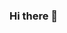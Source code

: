 ### Hi there 👋

<!-- <h3 align="center">关于我</h3>

* 💻 前端开发工程师
*  Blog: https://xiaodongxier.com
* Email: admin@xiaodongxier.com
 -->



<img src="https://github-readme-stats.vercel.app/api?username=xiaodongxier&show_icons=true" alt="" align="left"  style="margin:0;padding:0">
<img src="https://github-readme-stats.vercel.app/api/top-langs/?username=xiaodongxier&layout=compact" alt="" align="right"  style="margin:0;padding:0">



<!-- 
<h2 align="center">关于我</h2>



<h2 align="center">近期学习</h2> -->




<!-- ![](https://github-readme-stats.vercel.app/api?username=xiaodongxier&theme=dark&show_icons=true) -->

<!-- 访问统计 -->
<!-- ![Profile views](https://gpvc.arturio.dev/xiaodongxier) -->



<!-- 项目引用 -->
<!-- [![Readme Card](https://github-readme-stats.vercel.app/api/pin/?username=xiaodongxier&repo=mkw-vue-qnew-notes)](https://github.com/xiaodongxier/mkw-vue-qnew-notes) -->
<!-- [![Readme Card](https://github-readme-stats.vercel.app/api/pin/?username=xiaodongxier&repo=mkw-vue-qnew-notes&show_owner=true)](https://github.com/xiaodongxier/mkw-vue-qnew-notes) -->



<!-- 热门语言卡片 -->
<!-- [![Top Langs](https://github-readme-stats.vercel.app/api/top-langs/?username=xiaodongxier&layout=compact)](https://github.com/xiaodongxier/github-readme-stats) -->
<!-- [![Top Langs](https://github-readme-stats.vercel.app/api/top-langs/?username=xiaodongxier&layout=compact)](https://github.com/xiaodongxier/github-readme-stats) -->




<!--
**xiaodongxier/xiaodongxier** is a ✨ _special_ ✨ repository because its `README.md` (this file) appears on your GitHub profile.

Here are some ideas to get you started:

- 🔭 I’m currently working on ...
- 🌱 I’m currently learning ...
- 👯 I’m looking to collaborate on ...
- 🤔 I’m looking for help with ...
- 💬 Ask me about ...
- 📫 How to reach me: ...
- 😄 Pronouns: ...
- ⚡ Fun fact: ...
-->


